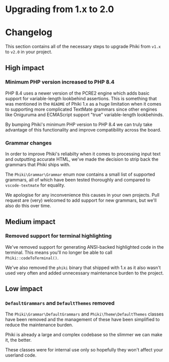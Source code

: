 # Upgrading from 1.x to 2.0

# Changelog

This section contains all of the necessary steps to upgrade Phiki from `v1.x` to `v2.0` in your project.

## High impact

### Minimum PHP version increased to PHP 8.4

PHP 8.4 uses a newer version of the PCRE2 engine which adds basic support for variable-length lookbehind assertions. This is something that was mentioned in the `README` of Phiki 1.x as a huge limitation when it comes to supporting more complicated TextMate grammars since other engines like Oniguruma and ECMAScript support "true" variable-length lookbehinds.

By bumping Phiki's minimum PHP version to PHP 8.4 we can truly take advantage of this functionality and improve compatibility across the board.

### Grammar changes

In order to improve Phiki's reliabilty when it comes to processing input text and outputting accurate HTML, we've made the decision to strip back the grammars that Phiki ships with.

The `Phiki\Grammar\Grammar` enum now contains a small list of supported grammars, all of which have been tested thoroughly and compared to `vscode-textmate` for equality.

We apologise for any inconvenience this causes in your own projects. Pull request are (very) welcomed to add support for new grammars, but we'll also do this over time.

## Medium impact

### Removed support for terminal highlighting

We've removed support for generating ANSI-backed highlighted code in the terminal. This means you'll no longer be able to call `Phiki::codeToTerminal()`.

We've also removed the `phiki` binary that shipped with 1.x as it also wasn't used very often and added unnecessary maintenance burden to the project.

## Low impact

### `DefaultGrammars` and `DefaultThemes` removed

The `Phiki\Grammar\DefaultGrammars` and `Phiki\Theme\DefaultThemes` classes have been removed and the management of these have been simplified to reduce the maintenance burden.

Phiki is already a large and complex codebase so the slimmer we can make it, the better.

These classes were for internal use only so hopefully they won't affect your userland code.

